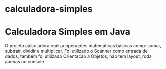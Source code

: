 # calculadora-simples
<h1> Calculadora Simples em Java </h1>
<p> O projeto calculadora realiza operações matemáticas básicas como: somar, subtrair, dividir e multiplicar. Foi utilizado o Scanner como entrada de dados, também foi utilizado Orientação a Objetos, não tem layout, roda apenas no console. </p>
